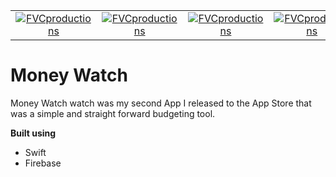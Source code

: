 |  | | | |
| :---: |:---:| :---:| :---:|
| [![FVCproductions](https://user-images.githubusercontent.com/9061432/50933743-49bcd100-1424-11e9-8ddd-b57c260190e0.png?s=200)](http://fvcproductions.com) | [![FVCproductions](https://user-images.githubusercontent.com/9061432/50933741-49bcd100-1424-11e9-8fb4-48b705136553.png?s=200)](http://fvcproductions.com) | [![FVCproductions](https://user-images.githubusercontent.com/9061432/50933739-49bcd100-1424-11e9-9b1d-2aae046b0abe.png?s=200)](http://fvcproductions.com)  | [![FVCproductions](https://user-images.githubusercontent.com/9061432/50933736-49243a80-1424-11e9-9e2f-b5200c38f73e.png?s=200)](http://fvcproductions.com) |

#  Money Watch

Money Watch watch was my second App I released to the App Store that was a simple and straight forward budgeting tool. 

**Built using**

- Swift
- Firebase
